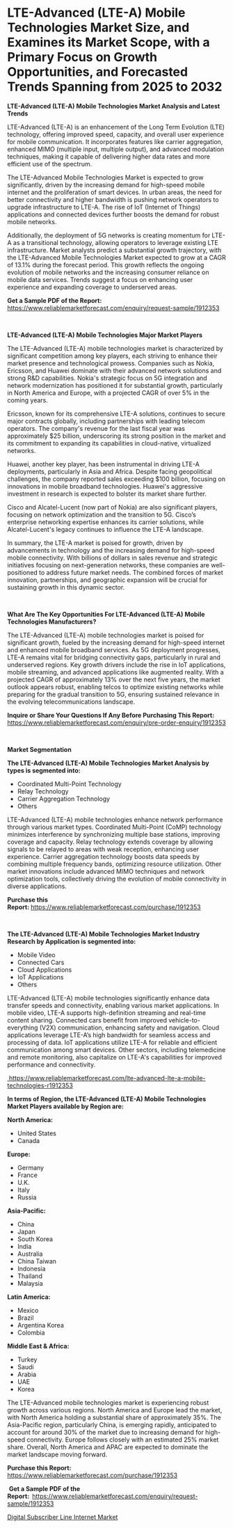 <p><h1>LTE-Advanced (LTE-A) Mobile Technologies Market Size, and Examines its Market Scope, with a Primary Focus on Growth Opportunities, and Forecasted Trends Spanning from 2025 to 2032</h1></p><p><strong>LTE-Advanced (LTE-A) Mobile Technologies Market Analysis and Latest Trends</strong></p>
<p><p>LTE-Advanced (LTE-A) is an enhancement of the Long Term Evolution (LTE) technology, offering improved speed, capacity, and overall user experience for mobile communication. It incorporates features like carrier aggregation, enhanced MIMO (multiple input, multiple output), and advanced modulation techniques, making it capable of delivering higher data rates and more efficient use of the spectrum.</p><p>The LTE-Advanced Mobile Technologies Market is expected to grow significantly, driven by the increasing demand for high-speed mobile internet and the proliferation of smart devices. In urban areas, the need for better connectivity and higher bandwidth is pushing network operators to upgrade infrastructure to LTE-A. The rise of IoT (Internet of Things) applications and connected devices further boosts the demand for robust mobile networks. </p><p>Additionally, the deployment of 5G networks is creating momentum for LTE-A as a transitional technology, allowing operators to leverage existing LTE infrastructure. Market analysts predict a substantial growth trajectory, with the LTE-Advanced Mobile Technologies Market expected to grow at a CAGR of 13.1% during the forecast period. This growth reflects the ongoing evolution of mobile networks and the increasing consumer reliance on mobile data services. Trends suggest a focus on enhancing user experience and expanding coverage to underserved areas.</p></p>
<p><strong>Get a Sample PDF of the Report:&nbsp;</strong> <a href="https://www.reliablemarketforecast.com/enquiry/request-sample/1912353?utm_campaign=2274&utm_medium=2&utm_source=Github&utm_content=ia&utm_term=15022025&utm_id=lte-advanced-lte-a-mobile-technologies">https://www.reliablemarketforecast.com/enquiry/request-sample/1912353</a></p>
<p>&nbsp;</p>
<p><strong>LTE-Advanced (LTE-A) Mobile Technologies Major Market Players</strong></p>
<p><p>The LTE-Advanced (LTE-A) mobile technologies market is characterized by significant competition among key players, each striving to enhance their market presence and technological prowess. Companies such as Nokia, Ericsson, and Huawei dominate with their advanced network solutions and strong R&D capabilities. Nokia's strategic focus on 5G integration and network modernization has positioned it for substantial growth, particularly in North America and Europe, with a projected CAGR of over 5% in the coming years.</p><p>Ericsson, known for its comprehensive LTE-A solutions, continues to secure major contracts globally, including partnerships with leading telecom operators. The company's revenue for the last fiscal year was approximately $25 billion, underscoring its strong position in the market and its commitment to expanding its capabilities in cloud-native, virtualized networks.</p><p>Huawei, another key player, has been instrumental in driving LTE-A deployments, particularly in Asia and Africa. Despite facing geopolitical challenges, the company reported sales exceeding $100 billion, focusing on innovations in mobile broadband technologies. Huawei's aggressive investment in research is expected to bolster its market share further.</p><p>Cisco and Alcatel-Lucent (now part of Nokia) are also significant players, focusing on network optimization and the transition to 5G. Cisco’s enterprise networking expertise enhances its carrier solutions, while Alcatel-Lucent's legacy continues to influence the LTE-A landscape.</p><p>In summary, the LTE-A market is poised for growth, driven by advancements in technology and the increasing demand for high-speed mobile connectivity. With billions of dollars in sales revenue and strategic initiatives focusing on next-generation networks, these companies are well-positioned to address future market needs. The combined forces of market innovation, partnerships, and geographic expansion will be crucial for sustaining growth in this dynamic sector.</p></p>
<p>&nbsp;</p>
<p><strong>What Are The Key Opportunities For LTE-Advanced (LTE-A) Mobile Technologies Manufacturers?</strong></p>
<p><p>The LTE-Advanced (LTE-A) mobile technologies market is poised for significant growth, fueled by the increasing demand for high-speed internet and enhanced mobile broadband services. As 5G deployment progresses, LTE-A remains vital for bridging connectivity gaps, particularly in rural and underserved regions. Key growth drivers include the rise in IoT applications, mobile streaming, and advanced applications like augmented reality. With a projected CAGR of approximately 13% over the next five years, the market outlook appears robust, enabling telcos to optimize existing networks while preparing for the gradual transition to 5G, ensuring sustained relevance in the evolving telecommunications landscape.</p></p>
<p><strong>Inquire or Share Your Questions If Any Before Purchasing This Report:</strong> <a href="https://www.reliablemarketforecast.com/enquiry/pre-order-enquiry/1912353?utm_campaign=2274&utm_medium=2&utm_source=Github&utm_content=ia&utm_term=15022025&utm_id=lte-advanced-lte-a-mobile-technologies">https://www.reliablemarketforecast.com/enquiry/pre-order-enquiry/1912353</a></p>
<p>&nbsp;</p>
<p><strong>Market Segmentation</strong></p>
<p><strong>The LTE-Advanced (LTE-A) Mobile Technologies Market Analysis by types is segmented into:</strong></p>
<p><ul><li>Coordinated Multi-Point Technology</li><li>Relay Technology</li><li>Carrier Aggregation Technology</li><li>Others</li></ul></p>
<p><p>LTE-Advanced (LTE-A) mobile technologies enhance network performance through various market types. Coordinated Multi-Point (CoMP) technology minimizes interference by synchronizing multiple base stations, improving coverage and capacity. Relay technology extends coverage by allowing signals to be relayed to areas with weak reception, enhancing user experience. Carrier aggregation technology boosts data speeds by combining multiple frequency bands, optimizing resource utilization. Other market innovations include advanced MIMO techniques and network optimization tools, collectively driving the evolution of mobile connectivity in diverse applications.</p></p>
<p><strong>Purchase this Report:&nbsp;</strong><a href="https://www.reliablemarketforecast.com/purchase/1912353?utm_campaign=2274&utm_medium=2&utm_source=Github&utm_content=ia&utm_term=15022025&utm_id=lte-advanced-lte-a-mobile-technologies">https://www.reliablemarketforecast.com/purchase/1912353</a></p>
<p>&nbsp;</p>
<p><strong>The LTE-Advanced (LTE-A) Mobile Technologies Market Industry Research by Application is segmented into:</strong></p>
<p><ul><li>Mobile Video</li><li>Connected Cars</li><li>Cloud Applications</li><li>IoT Applications</li><li>Others</li></ul></p>
<p><p>LTE-Advanced (LTE-A) mobile technologies significantly enhance data transfer speeds and connectivity, enabling various market applications. In mobile video, LTE-A supports high-definition streaming and real-time content sharing. Connected cars benefit from improved vehicle-to-everything (V2X) communication, enhancing safety and navigation. Cloud applications leverage LTE-A’s high bandwidth for seamless access and processing of data. IoT applications utilize LTE-A for reliable and efficient communication among smart devices. Other sectors, including telemedicine and remote monitoring, also capitalize on LTE-A's capabilities for improved performance and connectivity.</p></p>
<p><a href="https://www.reliablemarketforecast.com/lte-advanced-lte-a-mobile-technologies-r1912353?utm_campaign=2274&utm_medium=2&utm_source=Github&utm_content=ia&utm_term=15022025&utm_id=lte-advanced-lte-a-mobile-technologies">&nbsp;https://www.reliablemarketforecast.com/lte-advanced-lte-a-mobile-technologies-r1912353</a></p>
<p><strong>In terms of Region, the LTE-Advanced (LTE-A) Mobile Technologies Market Players available by Region are:</strong></p>
<p>
    <p> <strong> North America: </strong>
        <ul>
            <li>United States</li>
            <li>Canada</li>
        </ul>
        </p> 
    <p> <strong> Europe: </strong>
        <ul>
            <li>Germany</li>
            <li>France</li>
            <li>U.K.</li>
            <li>Italy</li>
            <li>Russia</li>
        </ul>
        </p> 
    <p> <strong> Asia-Pacific: </strong>
        <ul>
            <li>China</li>
            <li>Japan</li>
            <li>South Korea</li>
            <li>India</li>
            <li>Australia</li>
            <li>China Taiwan</li>
            <li>Indonesia</li>
            <li>Thailand</li>
            <li>Malaysia</li>
        </ul>
        </p> 
    <p> <strong> Latin America: </strong>
        <ul>
            <li>Mexico</li>
            <li>Brazil</li>
            <li>Argentina Korea</li>
            <li>Colombia</li>
        </ul>
        </p> 
    <p> <strong> Middle East & Africa: </strong>
        <ul>
            <li>Turkey</li>
            <li>Saudi</li>
            <li>Arabia</li>
            <li>UAE</li>
            <li>Korea</li>
        </ul>
    </p>
    </p>
<p><p>The LTE-Advanced mobile technologies market is experiencing robust growth across various regions. North America and Europe lead the market, with North America holding a substantial share of approximately 35%. The Asia-Pacific region, particularly China, is emerging rapidly, anticipated to account for around 30% of the market due to increasing demand for high-speed connectivity. Europe follows closely with an estimated 25% market share. Overall, North America and APAC are expected to dominate the market landscape moving forward.</p></p>
<p><strong>Purchase this Report: </strong><a href="https://www.reliablemarketforecast.com/purchase/1912353?utm_campaign=2274&utm_medium=2&utm_source=Github&utm_content=ia&utm_term=15022025&utm_id=lte-advanced-lte-a-mobile-technologies">https://www.reliablemarketforecast.com/purchase/1912353</a></p>
<p>&nbsp;<strong>Get a Sample PDF of the Report:&nbsp;&nbsp;</strong><a href="https://www.reliablemarketforecast.com/enquiry/request-sample/1912353?utm_campaign=2274&utm_medium=2&utm_source=Github&utm_content=ia&utm_term=15022025&utm_id=lte-advanced-lte-a-mobile-technologies">https://www.reliablemarketforecast.com/enquiry/request-sample/1912353</a></p>
<p><strong></strong></p>
<p><p><a href="https://github.com/dierdrecrichton210/Market-Research-Report-List-1/blob/main/digital-subscriber-line-internet-market.md?utm_campaign=2274&utm_medium=2&utm_source=Github&utm_content=ia&utm_term=15022025&utm_id=lte-advanced-lte-a-mobile-technologies">Digital Subscriber Line Internet Market</a></p></p>